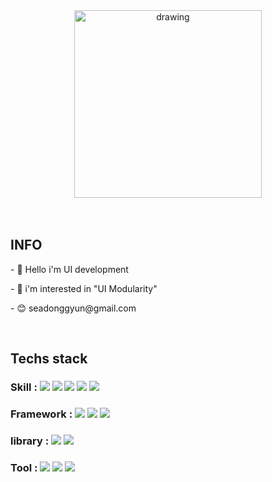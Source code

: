 


<div>
  <div align="center">
    <img src="https://user-images.githubusercontent.com/84368302/188074674-d8dcf03d-ddc5-411a-8f2c-cb9edaace66a.gif" alt="drawing" width="300"/> 
  </div>
  <br>
  <br>
  <h2> INFO </h2>
    <p>- 👋 Hello i'm UI development</p>
    <p>- 👀 i'm interested in "UI Modularity"</p>
    <p>- 😊 seadonggyun@gmail.com</p>
  <br/>
  
  <h2> Techs stack </h2>
  <h3>
    Skill :
      <img src="https://img.shields.io/badge/JavaScript-F7DF1E?style=flat-square&logo=JavaScript&logoColor=white" ></a>
      <img src="https://img.shields.io/badge/Css-2480E6?style=flat-square&logo=CSS3&logoColor=white" ></a>
      <img src="https://img.shields.io/badge/Html-E34F26?style=flat-square&logo=HTML5&logoColor=white" ></a>
      <img src="https://img.shields.io/badge/sass-CC6699?style=flat-square&logo=sass&logoColor=white" ></a>
      <img src="https://img.shields.io/badge/TypeScript-0769AD?style=flat-square&logo=TypeScript&logoColor=white" ></a>
  </h3>
  <h3>
    Framework :
      <img src="https://img.shields.io/badge/Vue-4FC08D?style=flat-square&logo=Vue.js&logoColor=white" ></a>
      <img src="https://img.shields.io/badge/React-2092d8?style=flat-square&logo=React&logoColor=white" ></a>
      <img src="https://img.shields.io/badge/Next.js-121a35?style=flat-square&logo=Next.js&logoColor=white" ></a>
  </h3>
  <h3>
    library :
      <img src="https://img.shields.io/badge/Bootstrap-7952B3?style=flat-square&logo=Bootstrap&logoColor=white" ></a>
      <img src="https://img.shields.io/badge/jQuery-0769AD?style=flat-square&logo=jQuery&logoColor=white" ></a>
  </h3>
  <h3>
    Tool :
      <img src="https://img.shields.io/badge/Webpack-2480E6?style=flat-square&logo=Webpack&logoColor=white" ></a>
      <img src="https://img.shields.io/badge/Babel-F9DC3E?style=flat-square&logo=Babel&logoColor=white" ></a>
      <img src="https://img.shields.io/badge/Jest-C21325?style=flat-square&logo=Jest&logoColor=white" ></a>
  </h3>
</div>
